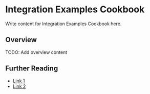 # Integration Examples Cookbook

Write content for Integration Examples Cookbook here.

## Overview

TODO: Add overview content

## Further Reading

- [Link 1](...)
- [Link 2](...)
